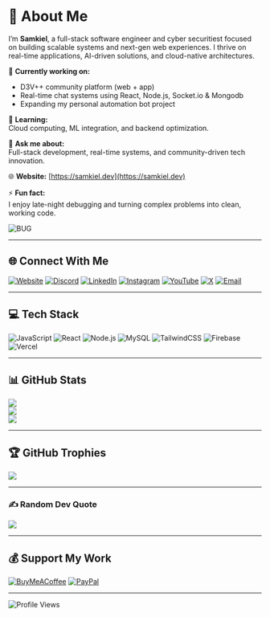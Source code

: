 # 💫 About Me  
I’m **Samkiel**, a full-stack software engineer and cyber securitiest focused on building scalable systems and next-gen web experiences. I thrive on real-time applications, AI-driven solutions, and cloud-native architectures.  

🚀 **Currently working on:**  
- D3V++ community platform (web + app)  
- Real-time chat systems using React, Node.js, Socket.io & Mongodb 
- Expanding my personal automation bot project  

🌱 **Learning:**  
Cloud computing, ML integration, and backend optimization.  

💬 **Ask me about:**  
Full-stack development, real-time systems, and community-driven tech innovation.  

🌐 **Website:** [https://samkiel.dev](https://samkiel.dev)  

⚡ **Fun fact:**  
I enjoy late-night debugging and turning complex problems into clean, working code.  

![BUG](https://camo.githubusercontent.com/0d5b9a9ac89264adf8241ee7177cbb3e93c0d45ffbe1a14718a04507839517ee/68747470733a2f2f6d65646961322e67697068792e636f6d2f6d656469612f57397442767a54586b516f70692f67697068792e6769663f6369643d36633039623935327875367379693166797166796330347763666b307176716538666437736f703133367a78666a796e2665703d76315f696e7465726e616c5f6769665f62795f6964267269643d67697068792e6769662663743d67)

---

## 🌐 Connect With Me  
[![Website](https://img.shields.io/badge/Website-000000?style=for-the-badge&logo=About.me&logoColor=white)](https://samkiel.dev)
[![Discord](https://img.shields.io/badge/Discord-%237289DA.svg?logo=discord&logoColor=white)](https://discord.gg/samkiel488)
[![LinkedIn](https://img.shields.io/badge/LinkedIn-%230077B5.svg?logo=linkedin&logoColor=white)](https://linkedin.com/in/samkiell)
[![Instagram](https://img.shields.io/badge/Instagram-%23E4405F.svg?logo=Instagram&logoColor=white)](https://instagram.com/samkiel.dev)
[![YouTube](https://img.shields.io/badge/YouTube-%23FF0000.svg?logo=YouTube&logoColor=white)](https://youtube.com/@samkieldev)
[![X](https://img.shields.io/badge/X-black.svg?logo=X&logoColor=white)](https://x.com/samkiel_dev)
[![Email](https://img.shields.io/badge/Email-D14836?logo=gmail&logoColor=white)](mailto:samuelezekiel488@gmail.com)

---

## 💻 Tech Stack  
![JavaScript](https://img.shields.io/badge/JavaScript-%23323330.svg?style=for-the-badge&logo=javascript&logoColor=%23F7DF1E)
![React](https://img.shields.io/badge/React-%2320232a.svg?style=for-the-badge&logo=react&logoColor=%2361DAFB)
![Node.js](https://img.shields.io/badge/Node.js-43853D.svg?style=for-the-badge&logo=node.js&logoColor=white)
![MySQL](https://img.shields.io/badge/MySQL-4479A1.svg?style=for-the-badge&logo=mysql&logoColor=white)
![TailwindCSS](https://img.shields.io/badge/TailwindCSS-%2338B2AC.svg?style=for-the-badge&logo=tailwind-css&logoColor=white)
![Firebase](https://img.shields.io/badge/Firebase-%23039BE5.svg?style=for-the-badge&logo=firebase)
![Vercel](https://img.shields.io/badge/Vercel-%23000000.svg?style=for-the-badge&logo=vercel&logoColor=white)

---

## 📊 GitHub Stats  
![](https://github-readme-stats.vercel.app/api?username=samkiel488&theme=dark&hide_border=false&include_all_commits=true&count_private=true)  
![](https://github-readme-streak-stats.herokuapp.com/?user=samkiel488&theme=dark&hide_border=false)  
![](https://github-readme-stats.vercel.app/api/top-langs/?username=samkiel488&theme=dark&hide_border=false&layout=compact)

---

## 🏆 GitHub Trophies  
![](https://github-profile-trophy.vercel.app/?username=samkiel488&theme=ocean_dark&no-frame=false&no-bg=false&margin-w=4)

---

### ✍️ Random Dev Quote  
![](https://quotes-github-readme.vercel.app/api?type=horizontal&theme=radical)

---

## 💰 Support My Work  
[![BuyMeACoffee](https://img.shields.io/badge/Buy%20Me%20a%20Coffee-ffdd00?style=for-the-badge&logo=buy-me-a-coffee&logoColor=black)](https://buymeacoffee.com/samkiel)
[![PayPal](https://img.shields.io/badge/PayPal-00457C?style=for-the-badge&logo=paypal&logoColor=white)](https://paypal.me/samkiel)

---

![Profile Views](https://komarev.com/ghpvc/?username=samkiel488&label=Profile%20Views&color=0e75b6&style=flat)
